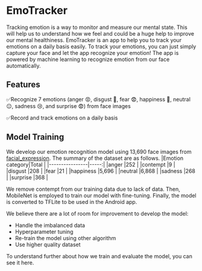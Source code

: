 # EmoTracker

Tracking emotion is a way to monitor and measure our mental state. This will help us to understand how we feel and could be a huge help to improve our mental healthiness. EmoTracker is an app to help you to track your emotions on a daily basis easily. To track your emotions, you can just simply capture your face and let the app recognize your emotion! The app is powered by machine learning to recognize emotion from our face automatically.

## Features

✅Recognize 7 emotions (anger 😡, disgust 🤢, fear 😨, happiness 🙂, neutral 😐, sadness 😢, and surprise 😨) from face images

✅Record and track emotions on a daily basis

## Model Training

We develop our emotion recognition model using 13,690 face images from [facial_expression](https://github.com/muxspace/facial_expressions). The summary of the dataset are as follows.
|Emotion category|Total |
|----------------|-----:|
|anger           |252   |
|contempt        |9     |
|disgust         |208   |
|fear            |21    |
|happiness       |5,696 |
|neutral         |6,868 |
|sadness         |268   |
|surprise        |368   |

We remove contempt from our training data due to lack of data. Then, MobileNet is employed to train our model with fine-tuning. Finally, the model is converted to TFLite to be used in the Android app.

We believe there are a lot of room for improvement to develop the model:
- Handle the imbalanced data
- Hyperparameter tuning
- Re-train the model using other algorithm
- Use higher quality dataset

To understand further about how we train and evaluate the model, you can see it here.

